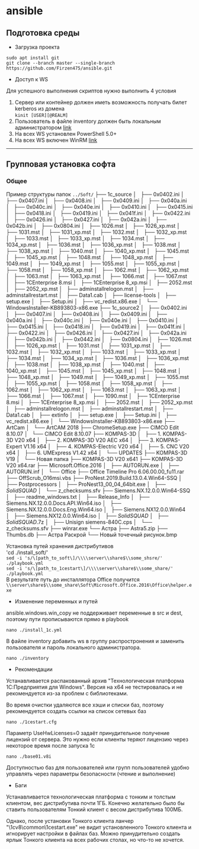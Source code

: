 # ansible

## Подготовка среды

- Загрузка проекта 

`sudo apt install git`  
`git clone --branch master --single-branch https://github.com/Firzen475/ansible.git`

- Доступ к WS

Для успешного выполнения скриптов нужно выполнить 4 условия  
1) Сервер или контейнер должен иметь возможность получать билет kerberos из домена  
`kinit [USER][@REALM]`  
2) Пользователь в файле inventory должен быть локальным администратором [link](https://winitpro.ru/index.php/2019/11/27/gpo-dobavit-v-gruppu-lok-admins/)  
3) На всех WS установлен PowerShell 5.0+  
4) На всех WS включен WinRM [link](https://winitpro.ru/index.php/2012/01/31/kak-aktivirovat-windows-remote-management-s-pomoshhyu-gruppovoj-politiki/)  
***

## Групповая установка софта  
### Общее  
Пример структуры папок
`../Soft/`
├── 1c_source
│   ├── 0x0402.ini
│   ├── 0x0407.ini
│   ├── 0x0408.ini
│   ├── 0x0409.ini
│   ├── 0x040a.ini
│   ├── 0x040c.ini
│   ├── 0x040e.ini
│   ├── 0x0410.ini
│   ├── 0x0415.ini
│   ├── 0x0418.ini
│   ├── 0x0419.ini
│   ├── 0x041f.ini
│   ├── 0x0422.ini
│   ├── 0x0426.ini
│   ├── 0x0427.ini
│   ├── 0x042a.ini
│   ├── 0x042b.ini
│   ├── 0x0804.ini
│   ├── 1026.mst
│   ├── 1026_xp.mst
│   ├── 1031.mst
│   ├── 1031_xp.mst
│   ├── 1032.mst
│   ├── 1032_xp.mst
│   ├── 1033.mst
│   ├── 1033_xp.mst
│   ├── 1034.mst
│   ├── 1034_xp.mst
│   ├── 1036.mst
│   ├── 1036_xp.mst
│   ├── 1038.mst
│   ├── 1038_xp.mst
│   ├── 1040.mst
│   ├── 1040_xp.mst
│   ├── 1045.mst
│   ├── 1045_xp.mst
│   ├── 1048.mst
│   ├── 1048_xp.mst
│   ├── 1049.mst
│   ├── 1049_xp.mst
│   ├── 1055.mst
│   ├── 1055_xp.mst
│   ├── 1058.mst
│   ├── 1058_xp.mst
│   ├── 1062.mst
│   ├── 1062_xp.mst
│   ├── 1063.mst
│   ├── 1063_xp.mst
│   ├── 1066.mst
│   ├── 1067.mst
│   ├── 1CEnterprise 8.msi
│   ├── 1CEnterprise 8_xp.msi
│   ├── 2052.mst
│   ├── 2052_xp.mst
│   ├── adminstallrelogon.mst
│   ├── adminstallrestart.mst
│   ├── Data1.cab
│   ├── license-tools
│   ├── setup.exe
│   ├── Setup.ini
│   ├── vc_redist.x86.exe
│   └── WindowsInstaller-KB893803-x86.exe
├── 1c_source2
│   ├── 0x0402.ini
│   ├── 0x0407.ini
│   ├── 0x0408.ini
│   ├── 0x0409.ini
│   ├── 0x040a.ini
│   ├── 0x040c.ini
│   ├── 0x040e.ini
│   ├── 0x0410.ini
│   ├── 0x0415.ini
│   ├── 0x0418.ini
│   ├── 0x0419.ini
│   ├── 0x041f.ini
│   ├── 0x0422.ini
│   ├── 0x0426.ini
│   ├── 0x0427.ini
│   ├── 0x042a.ini
│   ├── 0x042b.ini
│   ├── 0x0442.ini
│   ├── 0x0804.ini
│   ├── 1026.mst
│   ├── 1026_xp.mst
│   ├── 1031.mst
│   ├── 1031_xp.mst
│   ├── 1032.mst
│   ├── 1032_xp.mst
│   ├── 1033.mst
│   ├── 1033_xp.mst
│   ├── 1034.mst
│   ├── 1034_xp.mst
│   ├── 1036.mst
│   ├── 1036_xp.mst
│   ├── 1038.mst
│   ├── 1038_xp.mst
│   ├── 1040.mst
│   ├── 1040_xp.mst
│   ├── 1045.mst
│   ├── 1045_xp.mst
│   ├── 1048.mst
│   ├── 1048_xp.mst
│   ├── 1049.mst
│   ├── 1049_xp.mst
│   ├── 1055.mst
│   ├── 1055_xp.mst
│   ├── 1058.mst
│   ├── 1058_xp.mst
│   ├── 1062.mst
│   ├── 1062_xp.mst
│   ├── 1063.mst
│   ├── 1063_xp.mst
│   ├── 1066.mst
│   ├── 1067.mst
│   ├── 1090.mst
│   ├── 1CEnterprise 8.msi
│   ├── 1CEnterprise 8_xp.msi
│   ├── 2052.mst
│   ├── 2052_xp.mst
│   ├── adminstallrelogon.mst
│   ├── adminstallrestart.mst
│   ├── Data1.cab
│   ├── extinfo
│   ├── setup.exe
│   ├── Setup.ini
│   ├── vc_redist.x86.exe
│   └── WindowsInstaller-KB893803-x86.exe
├── ArtCam
│   └── ArtCAM 2018
├── ChromeSetup.exe
├── CIMCO Edit 8.10.07
│   └── CIMCO Edit 8.10.07
├── KOMPAS-3D
│   ├── 1. KOMPAS-3D V20 x64
│   ├── 2. KOMPAS-3D V20 AEC x64
│   ├── 3. KOMPAS-Expert V1.16 x64
│   ├── 4. KOMPAS-Electric V20 x64
│   ├── 5. CNC V20 x64
│   ├── 6. UMExpress V1.42 x64
│   └── UPDATES
├── KOMPAS-3D V19
│   └── Новая папка
├── KOMPAS-3D V20 x641
├── KOMPAS-3D V20 x64.rar
├── Microsoft.Office.2016
│   ├── AUTORUN.exe
│   ├── AUTORUN.inf
│   └── Office
├── Office Timeline Pro 6.06.00.00_fu11.rar
├── OffScrub_O16msi.vbs
├── ProNest.2019.Build.13.0.4.Win64-SSQ
│   ├── Postprocessors
│   ├── ProNest13_00_04_64bit.exe
│   ├── _SolidSQUAD_
│   └── z_checksums.sfv
├── Siemens.NX.12.0.0.Win64-SSQ
│   ├── readme_windows.txt
│   ├── Release_Info
│   ├── Siemens.NX.12.0.0.Docs.API.Win64.iso
│   ├── Siemens.NX.12.0.0.Docs.Eng.Win64.iso
│   ├── Siemens.NX12.0.0.Win64
│   ├── Siemens.NX12.0.0.Win64.iso
│   ├── _SolidSQUAD_
│   ├── _SolidSQUAD_.7z
│   ├── Unisign siemens-840C.cps
│   └── z_checksums.sfv
├── winrar.exe
└── Астра
    ├── Astra5.zip
    ├── Thumbs.db
    ├── Астра Раскрой
    └── Новый точечный рисунок.bmp

Установка путей хранения дистрибутивов  
'cd ./install_soft/'  
`sed -i 's/\[path_to_soft\]/\\\\server\\share$\\some_shsre/' ./playbook.yml`    
`sed -i 's/\[path_to_1cestart\]/\\\\server\\share$\\some_share/' ./playbook.yml`  
В результате путь до инсталлятора Office получится `\\server\share$\\some_share\Soft\Microsoft.Office.2016\Office\helper.exe`

 - Изменение переменных и путей

ansible.windows.win_copy не поддерживает переменные в src и dest, поэтому пути прописываются прямо в playbook

`nano ./install_1c.yml`

В файле inventory добавить ws в группу распростронения и заменить пользователя и пароль локального администратора.

`nano ./inventory`

 - Рекомендации

Устанавливается распакованный архив "Технологическая платформа 1С:Предприятия для Windows". Версия на x64 не тестировалась и не рекомендуется из-за проблем с библиотеками.

Во время очистки удаляются все хэши и списки баз, поэтому рекомендуется создать ссылки на список сетевых баз

`nano ./1cestart.cfg`

Параметр UseHwLicenses=0 задаёт принудительное получение лицензий от сервера. Это нужно если клиенты теряют лицензию через некоторое время после запуска 1с

`nano ./base01.v8i`

Доступностью баз для пользователей или групп пользователей удобно управлять через параметры безопасности (чтение и выполнение)

 - Баги

Устанавливается технологическая платформа с тонким и толстым клиентом, вес дистрибутива почти 1ГБ. Конечно желательно было бы ставить пользователям Тонкий клиент с весом дистрибутива 100МБ. 

Однако, после установки Тонкого клиента ланчер "\1cv8\common\1cestart.exe" не видит установленного Тонкого клиента и игнорирует настройки в файлах баз. Можно принудительно создать ярлык Тонкого клиента на всех рабочих столах, но что-то не хочется.






